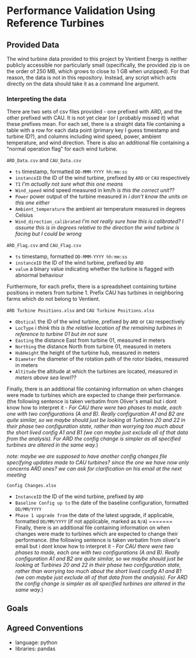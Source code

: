 # Performance Validation Using Reference Turbines

## Provided Data
The wind turbine data provided to this project by Ventient Energy is neither publicly accessible nor particularly small (specifically, the provided zip is on the order of 250 MB, which grows to close to 1 GB when unzipped). For that reason, the data is not in this repository. Instead, any script which acts directly on the data should take it as a command line argument.

### Interpreting the data
There are two sets of csv files provided - one prefixed with ARD, and the other prefixed with CAU. It is not yet clear (or I probably missed it) what these prefixes mean. For each set, there is a straight data file containing a table with a row for each data point (primary key I guess timestamp and turbine ID?), and columns including wind speed, power, ambient temperature, and wind direction. There is also an additional file containing a "normal operation flag" for each wind turbine. 

`ARD_Data.csv` and `CAU_Data.csv` 
- `ts` timestamp, formatted `DD-MMM-YYYY hh:mm:ss`
- `instanceID` the ID of the wind turbine, prefixed by `ARD` or `CAU` respectively
- `TI` _I'm actually not sure what this one means_
- `Wind_speed` wind speed measured in km/h _is this the correct unit??_
- `Power` power output of the turbine measured in _i don't know the units on this one either_
- `Ambient_temperature` the ambient air temperature measured in degrees Celsius
- `Wind_direction_calibrated` _I'm not really sure how this is calibrated? I assume this is in degrees relative to the direction the wind turbine is facing but I could be wrong_

`ARD_Flag.csv` and `CAU_Flag.csv`
- `ts` timestamp, formatted `DD-MMM-YYYY hh:mm:ss`
- `instanceID` the ID of the wind turbine, prefixed by `ARD`
- `value` a binary value indicating whether the turbine is flagged with abnormal behaviour

Furthermore, for each prefix, there is a spreadsheet containing turbine positions in meters from turbine 1. Prefix CAU has turbines in neighboring farms which do not belong to Ventient.

`ARD Turbine Positions.xlsx` and `CAU Turbine Positions.xlsx`
- `Obstical` the ID of the wind turbine, prefixed by `ARD` or `CAU` respectively
- `LocType` _i think this is the relative location of the remaining turbines in reference to turbine 01 but im not sure_
- `Easting` the distance East from turbine 01, measured in meters
- `Northing` the distance North from turbine 01, measured in meters
- `HubHeight` the height of the turbine hub, measured in meters
- `Diameter` the diameter of the rotation path of the rotor blades, measured in meters
- `Altitude` the altitude at which the turbines are located, measured in _meters above sea level??_

Finally, there is an additional file containing information on when changes were made to turbines which are expected to change their performance. (the following sentence is taken verbatim from Oliver's email but i dont know how to interpret it - *For CAU there were two phases to made, each one with two configurations (A and B).  Really configuration A1 and B2 are quite similar, so we maybe should just be looking at Turbines 20 and 22 in their phase two configuration state, rather than worrying too much about the short lived config A1 and B1 (we can maybe just exclude all of that data from the analysis).  For ARD the config change is simpler as all specified turbines are altered in the same way.*)

_note: maybe we are supposed to have another config changes file specifying updates made to CAU turbines? since the one we have now only concerns ARD ones? we can ask for clarification on his email at the next meeting_

`Config Changes.xlsx`
- `InstanceID` the ID of the wind turbine, prefixed by `ARD`
- `Baseline Config up to` the date of the baseline configuration, formatted `DD/MM/YYYY`
- `Phase 1 upgrade from` the date of the latest upgrade, if applicable, formatted `DD/MM/YYYY` (if not applicable, marked as `N/A`)
=======
Finally, there is an additional file containing information on when changes were made to turbines which are expected to change their performance. (the following sentence is taken verbatim from oliver's email but i dont know how to interpret it - *For CAU there were two phases to made, each one with two configurations (A and B).  Really configuration A1 and B2 are quite similar, so we maybe should just be looking at Turbines 20 and 22 in their phase two configuration state, rather than worrying too much about the short lived config A1 and B1 (we can maybe just exclude all of that data from the analysis). For ARD the config change is simpler as all specified turbines are altered in the same way.*)

## Goals

## Agreed Conventions
* language: python
* libraries: pandas 
